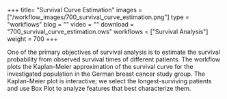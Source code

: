 
+++
title= "Survival Curve Estimation"
images =  ["/workflow_images/700_survival_curve_estimation.png"]
type = "workflows"
blog =  ""
video = ""
download = "700_survival_curve_estimation.ows"
workflows = ["Survival Analysis"]
weight = 700
+++

One of the primary objectives of survival analysis is to estimate the survival probability from observed survival times of different patients. The workflow plots the Kaplan-Meier approximation of the survival curve for the investigated population in the German breast cancer study group. The Kaplan-Meier plot is interactive; we select the longest-surviving patients and use Box Plot to analyze features that best characterize them.